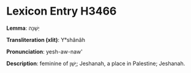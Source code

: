 # Lexicon Entry H3466

**Lemma**: יְשָׁנָה

**Transliteration (xlit)**: Yᵉshânâh

**Pronunciation**: yesh-aw-naw'

**Description**:
feminine of יָשָׁן; Jeshanah, a place in Palestine; Jeshanah.
